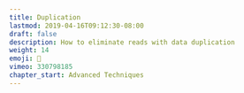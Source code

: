 ```yaml
---
title: Duplication
lastmod: 2019-04-16T09:12:30-08:00
draft: false
description: How to eliminate reads with data duplication
weight: 14
emoji: 📐
vimeo: 330798185
chapter_start: Advanced Techniques
---
```

